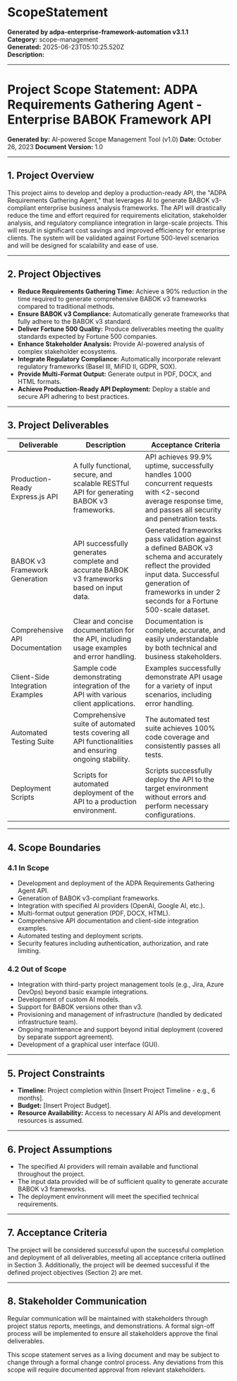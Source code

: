 # ScopeStatement

**Generated by adpa-enterprise-framework-automation v3.1.1**  
**Category:** scope-management  
**Generated:** 2025-06-23T05:10:25.520Z  
**Description:** 

---

# Project Scope Statement: ADPA Requirements Gathering Agent - Enterprise BABOK Framework API

**Generated by:** AI-powered Scope Management Tool (v1.0)
**Date:** October 26, 2023
**Document Version:** 1.0

---

## 1. Project Overview

This project aims to develop and deploy a production-ready API, the "ADPA Requirements Gathering Agent," that leverages AI to generate BABOK v3-compliant enterprise business analysis frameworks.  The API will drastically reduce the time and effort required for requirements elicitation, stakeholder analysis, and regulatory compliance integration in large-scale projects.  This will result in significant cost savings and improved efficiency for enterprise clients.  The system will be validated against Fortune 500-level scenarios and will be designed for scalability and ease of use.

---

## 2. Project Objectives

* **Reduce Requirements Gathering Time:** Achieve a 90% reduction in the time required to generate comprehensive BABOK v3 frameworks compared to traditional methods.
* **Ensure BABOK v3 Compliance:** Automatically generate frameworks that fully adhere to the BABOK v3 standard.
* **Deliver Fortune 500 Quality:** Produce deliverables meeting the quality standards expected by Fortune 500 companies.
* **Enhance Stakeholder Analysis:** Provide AI-powered analysis of complex stakeholder ecosystems.
* **Integrate Regulatory Compliance:** Automatically incorporate relevant regulatory frameworks (Basel III, MiFID II, GDPR, SOX).
* **Provide Multi-Format Output:** Generate output in PDF, DOCX, and HTML formats.
* **Achieve Production-Ready API Deployment:** Deploy a stable and secure API adhering to best practices.

---

## 3. Project Deliverables

| Deliverable                      | Description                                                                                                  | Acceptance Criteria                                                                                                                                                                |
|-----------------------------------|--------------------------------------------------------------------------------------------------------------|------------------------------------------------------------------------------------------------------------------------------------------------------------------------------------|
| Production-Ready Express.js API | A fully functional, secure, and scalable RESTful API for generating BABOK v3 frameworks.                      | API achieves 99.9% uptime, successfully handles 1000 concurrent requests with <2-second average response time, and passes all security and penetration tests.                               |
| BABOK v3 Framework Generation    | API successfully generates complete and accurate BABOK v3 frameworks based on input data.                     | Generated frameworks pass validation against a defined BABOK v3 schema and accurately reflect the provided input data.  Successful generation of frameworks in under 2 seconds for a Fortune 500-scale dataset. |
| Comprehensive API Documentation   | Clear and concise documentation for the API, including usage examples and error handling.                     | Documentation is complete, accurate, and easily understandable by both technical and business stakeholders.                                                                             |
| Client-Side Integration Examples | Sample code demonstrating integration of the API with various client applications.                            |  Examples successfully demonstrate API usage for a variety of input scenarios, including error handling.                                                                                  |
| Automated Testing Suite          | Comprehensive suite of automated tests covering all API functionalities and ensuring ongoing stability. | The automated test suite achieves 100% code coverage and consistently passes all tests.                                                                                                 |
| Deployment Scripts              | Scripts for automated deployment of the API to a production environment.                                | Scripts successfully deploy the API to the target environment without errors and perform necessary configurations.                                                                      |


---

## 4. Scope Boundaries

### 4.1 In Scope

* Development and deployment of the ADPA Requirements Gathering Agent API.
* Generation of BABOK v3-compliant frameworks.
* Integration with specified AI providers (OpenAI, Google AI, etc.).
* Multi-format output generation (PDF, DOCX, HTML).
* Comprehensive API documentation and client-side integration examples.
* Automated testing and deployment scripts.
* Security features including authentication, authorization, and rate limiting.

### 4.2 Out of Scope

* Integration with third-party project management tools (e.g., Jira, Azure DevOps) beyond basic example integrations.
* Development of custom AI models.
* Support for BABOK versions other than v3.
* Provisioning and management of infrastructure (handled by dedicated infrastructure team).
* Ongoing maintenance and support beyond initial deployment (covered by separate support agreement).
* Development of a graphical user interface (GUI).


---

## 5. Project Constraints

* **Timeline:** Project completion within [Insert Project Timeline - e.g., 6 months].
* **Budget:** [Insert Project Budget].
* **Resource Availability:**  Access to necessary AI APIs and development resources is assumed.


---

## 6. Project Assumptions

* The specified AI providers will remain available and functional throughout the project.
* The input data provided will be of sufficient quality to generate accurate BABOK v3 frameworks.
* The deployment environment will meet the specified technical requirements.


---

## 7. Acceptance Criteria

The project will be considered successful upon the successful completion and deployment of all deliverables, meeting all acceptance criteria outlined in Section 3.  Additionally, the project will be deemed successful if the defined project objectives (Section 2) are met.

---

## 8.  Stakeholder Communication

Regular communication will be maintained with stakeholders through project status reports, meetings, and demonstrations.  A formal sign-off process will be implemented to ensure all stakeholders approve the final deliverables.


This scope statement serves as a living document and may be subject to change through a formal change control process.  Any deviations from this scope will require documented approval from relevant stakeholders.
